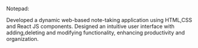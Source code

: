 Notepad:

Developed a dynamic web-based note-taking application using HTML,CSS and React JS components.
Designed an intuitive user interface with adding,deleting and modifying functionality, enhancing productivity and organization.
